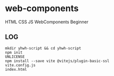 # web-components
HTML CSS JS WebComponents Beginner

## LOG
    mkdir yhwh-script && cd yhwh-script
    npm init
    UNLICENSE
    npm install --save vite @vitejs/plugin-basic-ssl
    vite.config.js
    index.html
